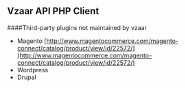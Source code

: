 Vzaar API PHP Client
---

####Third-party plugins not maintained by vzaar

* Magento [http://www.magentocommerce.com/magento-connect/catalog/product/view/id/22572/](http://www.magentocommerce.com/magento-connect/catalog/product/view/id/22572/)
* Wordpress
* Drupal
